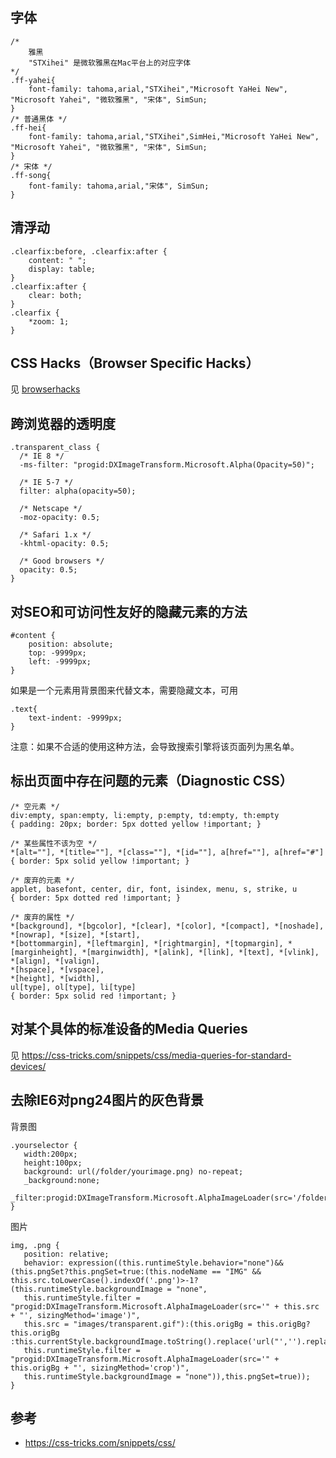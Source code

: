 ## 字体
```
/*
	雅黑
	"STXihei" 是微软雅黑在Mac平台上的对应字体
*/
.ff-yahei{
	font-family: tahoma,arial,"STXihei","Microsoft YaHei New", "Microsoft Yahei", "微软雅黑", "宋体", SimSun;
}
/* 普通黑体 */
.ff-hei{
    font-family: tahoma,arial,"STXihei",SimHei,"Microsoft YaHei New", "Microsoft Yahei", "微软雅黑", "宋体", SimSun;
}
/* 宋体 */
.ff-song{
	font-family: tahoma,arial,"宋体", SimSun;
}
```

## 清浮动
```
.clearfix:before, .clearfix:after {
    content: " ";
    display: table;
}
.clearfix:after {
    clear: both;
}
.clearfix {
    *zoom: 1;
}
```

## CSS Hacks（Browser Specific Hacks）
见 [browserhacks](http://browserhacks.com/)

## 跨浏览器的透明度
```
.transparent_class {
  /* IE 8 */
  -ms-filter: "progid:DXImageTransform.Microsoft.Alpha(Opacity=50)";

  /* IE 5-7 */
  filter: alpha(opacity=50);

  /* Netscape */
  -moz-opacity: 0.5;

  /* Safari 1.x */
  -khtml-opacity: 0.5;

  /* Good browsers */
  opacity: 0.5;
}
```

## 对SEO和可访问性友好的隐藏元素的方法
```
#content {
    position: absolute;
    top: -9999px;
    left: -9999px;
}
```
如果是一个元素用背景图来代替文本，需要隐藏文本，可用
```
.text{
	text-indent: -9999px;
}
```

注意：如果不合适的使用这种方法，会导致搜索引擎将该页面列为黑名单。

## 标出页面中存在问题的元素（Diagnostic CSS）
```
/* 空元素 */
div:empty, span:empty, li:empty, p:empty, td:empty, th:empty
{ padding: 20px; border: 5px dotted yellow !important; }

/* 某些属性不该为空 */
*[alt=""], *[title=""], *[class=""], *[id=""], a[href=""], a[href="#"]
{ border: 5px solid yellow !important; }

/* 废弃的元素 */
applet, basefont, center, dir, font, isindex, menu, s, strike, u
{ border: 5px dotted red !important; }

/* 废弃的属性 */
*[background], *[bgcolor], *[clear], *[color], *[compact], *[noshade], *[nowrap], *[size], *[start],
*[bottommargin], *[leftmargin], *[rightmargin], *[topmargin], *[marginheight], *[marginwidth], *[alink], *[link], *[text], *[vlink],
*[align], *[valign],
*[hspace], *[vspace],
*[height], *[width],
ul[type], ol[type], li[type]
{ border: 5px solid red !important; }
```

## 对某个具体的标准设备的Media Queries
见 https://css-tricks.com/snippets/css/media-queries-for-standard-devices/

## 去除IE6对png24图片的灰色背景
背景图
```
.yourselector {
   width:200px;
   height:100px;
   background: url(/folder/yourimage.png) no-repeat;
   _background:none;
   _filter:progid:DXImageTransform.Microsoft.AlphaImageLoader(src='/folder/yourimage.png',sizingMethod='crop');
}
```

图片
```
img, .png {
   position: relative;
   behavior: expression((this.runtimeStyle.behavior="none")&&(this.pngSet?this.pngSet=true:(this.nodeName == "IMG" && this.src.toLowerCase().indexOf('.png')>-1?(this.runtimeStyle.backgroundImage = "none",
   this.runtimeStyle.filter = "progid:DXImageTransform.Microsoft.AlphaImageLoader(src='" + this.src + "', sizingMethod='image')",
   this.src = "images/transparent.gif"):(this.origBg = this.origBg? this.origBg :this.currentStyle.backgroundImage.toString().replace('url("','').replace('")',''),
   this.runtimeStyle.filter = "progid:DXImageTransform.Microsoft.AlphaImageLoader(src='" + this.origBg + "', sizingMethod='crop')",
   this.runtimeStyle.backgroundImage = "none")),this.pngSet=true));
}
```



## 参考
* https://css-tricks.com/snippets/css/
